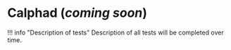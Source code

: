 
# Calphad (_coming soon_)

!!! info "Description of tests"
    Description of all tests will be completed over time.




